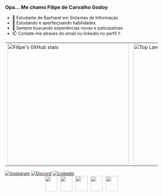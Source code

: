 ### Opa... Me chamo Filipe de Carvalho Godoy

- 🔭 Estudante de Bacharel em Sistemas de Informação 
- 🌱 Estudando e aperfeiçoando habilidades
- 🚀 Sempre buscando experiências novas e paticipativas
- 📫 Contate-me através do email ou linkedin no perfil !!


<table>
  <tr>
    <td><img src="https://github-readme-stats.vercel.app/api?username=carvalhoFilip&show_icons=true&theme=dark#gh-dark-mode-only" alt="Filipe's GitHub stats" width="400"/></td>
    <td><img src="https://github-readme-stats.vercel.app/api/top-langs/?username=carvalhoFilip&layout=compact&theme=dark" alt="Top Langs" width="400"/></td>
  </tr>
</table>

  
<div class="social-links">
    <a href="https://www.instagram.com/cgfillipe/"><img src="https://img.shields.io/badge/Instagram-E4405F?style=for-the-badge&logo=instagram&logoColor=white" alt="Instagram"></a>
    <a href="https://discord.com/users/eoFilip#5468"><img src="https://img.shields.io/badge/Discord-7289DA?style=for-the-badge&logo=discord&logoColor=white" alt="Discord"></a>
    <a href="https://www.linkedin.com/in/filipe-godoy/"><img src="https://img.shields.io/badge/LinkedIn-0077B5?style=for-the-badge&logo=linkedin&logoColor=white" alt="Linkedin"></a>
</div>


<div class="languages" style="display: flex; justify-content: center; align-items: center;">
    <img src="https://cdn.jsdelivr.net/gh/devicons/devicon/icons/html5/html5-original.svg" style="width: 40px; height: 50px; margin: 0 5px;">
    <img src="https://cdn.jsdelivr.net/gh/devicons/devicon/icons/css3/css3-original.svg" style="width: 40px; height: 50px; margin: 0 5px;">
    <img src="https://cdn.jsdelivr.net/gh/devicons/devicon/icons/javascript/javascript-original.svg" style="width: 40px; height: 50px; margin: 0 5px;">
    <img src="https://cdn.jsdelivr.net/gh/devicons/devicon/icons/flutter/flutter-original.svg" style="width: 40px; height: 50px; margin: 0 5px;">
    <img src="https://cdn.jsdelivr.net/gh/devicons/devicon/icons/python/python-original.svg" style="width: 40px; height: 50px; margin: 0 5px;">
</div>


